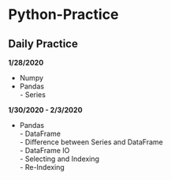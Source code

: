 # Python-Practice
## Daily Practice 

**1/28/2020**
- Numpy  
- Pandas   
       - Series  

**1/30/2020 - 2/3/2020**
- Pandas  
       - DataFrame  
       - Difference between Series and DataFrame  
       - DataFrame IO  
       - Selecting and Indexing  
       - Re-Indexing
